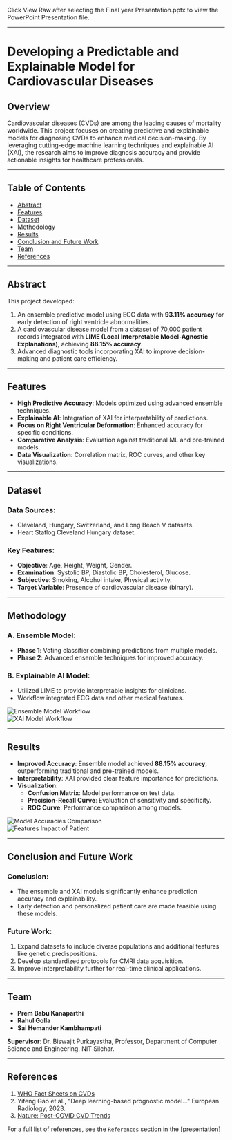 Click View Raw after selecting the Final year Presentation.pptx to view the PowerPoint Presentation file.

---

# Developing a Predictable and Explainable Model for Cardiovascular Diseases

## Overview
Cardiovascular diseases (CVDs) are among the leading causes of mortality worldwide. This project focuses on creating predictive and explainable models for diagnosing CVDs to enhance medical decision-making. By leveraging cutting-edge machine learning techniques and explainable AI (XAI), the research aims to improve diagnosis accuracy and provide actionable insights for healthcare professionals.

---

## Table of Contents
- [Abstract](#abstract)
- [Features](#features)
- [Dataset](#dataset)
- [Methodology](#methodology)
- [Results](#results)
- [Conclusion and Future Work](#conclusion-and-future-work)
- [Team](#team)
- [References](#references)

---

## Abstract
This project developed:
1. An ensemble predictive model using ECG data with **93.11% accuracy** for early detection of right ventricle abnormalities.
2. A cardiovascular disease model from a dataset of 70,000 patient records integrated with **LIME (Local Interpretable Model-Agnostic Explanations)**, achieving **88.15% accuracy**.
3. Advanced diagnostic tools incorporating XAI to improve decision-making and patient care efficiency.

---

## Features
- **High Predictive Accuracy**: Models optimized using advanced ensemble techniques.
- **Explainable AI**: Integration of XAI for interpretability of predictions.
- **Focus on Right Ventricular Deformation**: Enhanced accuracy for specific conditions.
- **Comparative Analysis**: Evaluation against traditional ML and pre-trained models.
- **Data Visualization**: Correlation matrix, ROC curves, and other key visualizations.

---

## Dataset
### Data Sources:
- Cleveland, Hungary, Switzerland, and Long Beach V datasets.
- Heart Statlog Cleveland Hungary dataset.

### Key Features:
- **Objective**: Age, Height, Weight, Gender.
- **Examination**: Systolic BP, Diastolic BP, Cholesterol, Glucose.
- **Subjective**: Smoking, Alcohol intake, Physical activity.
- **Target Variable**: Presence of cardiovascular disease (binary).

---

## Methodology
### A. Ensemble Model:
- **Phase 1**: Voting classifier combining predictions from multiple models.
- **Phase 2**: Advanced ensemble techniques for improved accuracy.

### B. Explainable AI Model:
- Utilized LIME to provide interpretable insights for clinicians.
- Workflow integrated ECG data and other medical features.

![Ensemble Model Workflow](#)  
![XAI Model Workflow](#)

---

## Results
- **Improved Accuracy**: Ensemble model achieved **88.15% accuracy**, outperforming traditional and pre-trained models.
- **Interpretability**: XAI provided clear feature importance for predictions.
- **Visualization**:
  - **Confusion Matrix**: Model performance on test data.
  - **Precision-Recall Curve**: Evaluation of sensitivity and specificity.
  - **ROC Curve**: Performance comparison among models.

![Model Accuracies Comparison](#)  
![Features Impact of Patient](#)

---

## Conclusion and Future Work
### Conclusion:
- The ensemble and XAI models significantly enhance prediction accuracy and explainability.
- Early detection and personalized patient care are made feasible using these models.

### Future Work:
1. Expand datasets to include diverse populations and additional features like genetic predispositions.
2. Develop standardized protocols for CMRI data acquisition.
3. Improve interpretability further for real-time clinical applications.

---

## Team
- **Prem Babu Kanaparthi**  
- **Rahul Golla**  
- **Sai Hemander Kambhampati**

**Supervisor**: Dr. Biswajit Purkayastha, Professor, Department of Computer Science and Engineering, NIT Silchar.

---

## References
1. [WHO Fact Sheets on CVDs](https://www.who.int/news-room/fact-sheets/detail/cardiovascular-diseases-(cvds))
2. Yifeng Gao et al., "Deep learning-based prognostic model..." European Radiology, 2023.
3. [Nature: Post-COVID CVD Trends](https://www.nature.com/articles/d41586-022-02074-3)

For a full list of references, see the `References` section in the [presentation]

